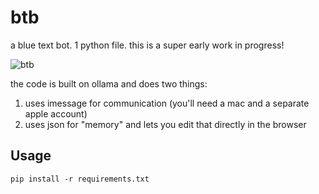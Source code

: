 # btb

a blue text bot.  1 python file.  this is a super early work in progress!

![btb](https://github.com/bwasti/btb/assets/4842908/3bcf624e-697e-4e8f-bbf7-2ab58256646e)


the code is built on ollama and does two things:

1. uses imessage for communication (you'll need a mac and a separate apple account)
2. uses json for "memory" and lets you edit that directly in the browser

## Usage

```
pip install -r requirements.txt
```
